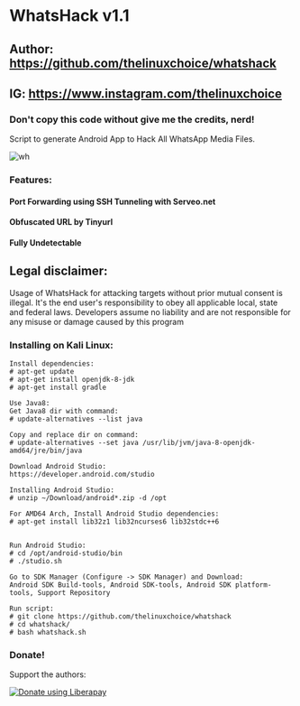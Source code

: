 # WhatsHack v1.1
## Author: https://github.com/thelinuxchoice/whatshack
## IG: https://www.instagram.com/thelinuxchoice
### Don't copy this code without give me the credits, nerd! 

Script to generate Android App to Hack All WhatsApp Media Files.

![wh](https://user-images.githubusercontent.com/34893261/44694279-02204480-aa43-11e8-8469-43c5d254aabd.png)

### Features:
#### Port Forwarding using SSH Tunneling with Serveo.net
#### Obfuscated URL by Tinyurl
#### Fully Undetectable

## Legal disclaimer:

Usage of WhatsHack for attacking targets without prior mutual consent is illegal. It's the end user's responsibility to obey all applicable local, state and federal laws. Developers assume no liability and are not responsible for any misuse or damage caused by this program 


### Installing on Kali Linux:
```
Install dependencies:
# apt-get update
# apt-get install openjdk-8-jdk
# apt-get install gradle

Use Java8:
Get Java8 dir with command:
# update-alternatives --list java

Copy and replace dir on command:
# update-alternatives --set java /usr/lib/jvm/java-8-openjdk-amd64/jre/bin/java

Download Android Studio:
https://developer.android.com/studio

Installing Android Studio:
# unzip ~/Download/android*.zip -d /opt

For AMD64 Arch, Install Android Studio dependencies:
# apt-get install lib32z1 lib32ncurses6 lib32stdc++6


Run Android Studio:
# cd /opt/android-studio/bin
# ./studio.sh

Go to SDK Manager (Configure -> SDK Manager) and Download:
Android SDK Build-tools, Android SDK-tools, Android SDK platform-tools, Support Repository

Run script:
# git clone https://github.com/thelinuxchoice/whatshack
# cd whatshack/
# bash whatshack.sh

```

### Donate!
Support the authors:

<noscript><a href="https://liberapay.com/thelinuxchoice/donate"><img alt="Donate using Liberapay" src="https://liberapay.com/assets/widgets/donate.svg"></a></noscript>
